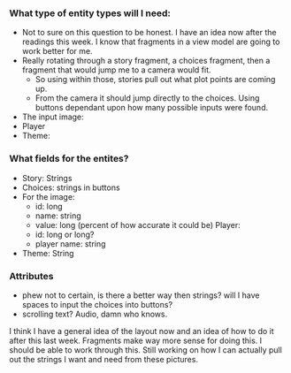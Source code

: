 ### What type of entity types will I need:
* Not to sure on this question to be honest. I have an idea now after the readings this week. I know that fragments in a view model are going to work better for me. 
* Really rotating through a story fragment, a choices fragment, then a fragment that would jump me to a camera would fit. 
  * So using within those, stories pull out what plot points are coming up.
  * From the camera it should jump directly to the choices. Using buttons dependant upon how many possible inputs were found. 
* The input image:
* Player
* Theme:
  
### What fields for the entites?
* Story: Strings
* Choices: strings in buttons
* For the image:
  * id: long
  * name: string
  * value: long (percent of how accurate it could be)
Player: 
  * id: long or long?
  * player name: string
* Theme: String

### Attributes 
* phew not to certain, is there a better way then strings? will I have spaces to input the choices into buttons?
* scrolling text? Audio, damn who knows. 

I think I have a general idea of the layout now and an idea of how to do it after this last week. Fragments make way more sense for doing this. 
I should be able to work through this. Still working on how I can actually pull out the strings I want and need from these pictures. 
